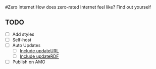 #Zero Internet
How does zero-rated Internet feel like? Find out yourself

## TODO
- [ ] Add styles
- [ ] Self-host
- [ ] Auto Updates
  - [ ] [Include updateURL](https://developer.mozilla.org/en-US/Add-ons/SDK/Tools/cfx)
  - [ ] [Include updateRDF](https://developer.mozilla.org/en-US/docs/Extension_Versioning,_Update_and_Compatibility#Update_RDF_Format)
- [ ] Publish on AMO
